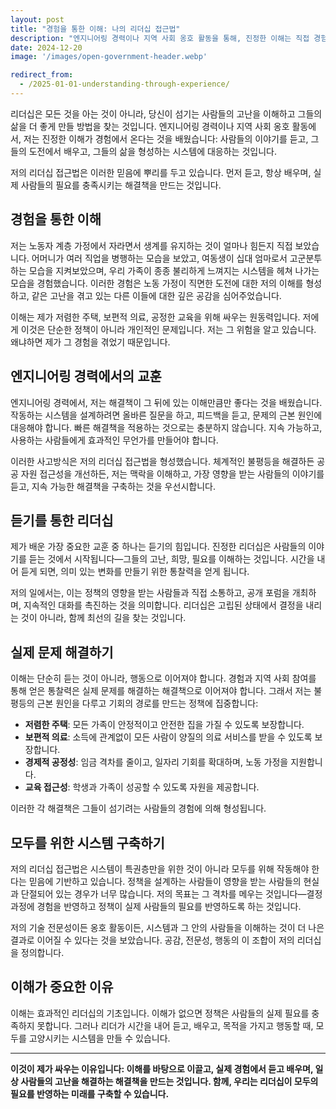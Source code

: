 ```yaml
---
layout: post
title: "경험을 통한 이해: 나의 리더십 접근법"
description: "엔지니어링 경력이나 지역 사회 옹호 활동을 통해, 진정한 이해는 직접 경험에서 온다는 것을 배웠습니다. 저는 리더십을 듣고, 배우고, 실제 문제를 해결하는 데 초점을 맞추어 접근합니다."
date: 2024-12-20
image: '/images/open-government-header.webp'

redirect_from:
  - /2025-01-01-understanding-through-experience/
---
```


리더십은 모든 것을 아는 것이 아니라, 당신이 섬기는 사람들의 고난을 이해하고 그들의 삶을 더 좋게 만들 방법을 찾는 것입니다. 엔지니어링 경력이나 지역 사회 옹호 활동에서, 저는 진정한 이해가 경험에서 온다는 것을 배웠습니다: 사람들의 이야기를 듣고, 그들의 도전에서 배우고, 그들의 삶을 형성하는 시스템에 대응하는 것입니다.

저의 리더십 접근법은 이러한 믿음에 뿌리를 두고 있습니다. 먼저 듣고, 항상 배우며, 실제 사람들의 필요를 충족시키는 해결책을 만드는 것입니다.

## 경험을 통한 이해

저는 노동자 계층 가정에서 자라면서 생계를 유지하는 것이 얼마나 힘든지 직접 보았습니다. 어머니가 여러 직업을 병행하는 모습을 보았고, 여동생이 십대 엄마로서 고군분투하는 모습을 지켜보았으며, 우리 가족이 종종 불리하게 느껴지는 시스템을 헤쳐 나가는 모습을 경험했습니다. 이러한 경험은 노동 가정이 직면한 도전에 대한 저의 이해를 형성하고, 같은 고난을 겪고 있는 다른 이들에 대한 깊은 공감을 심어주었습니다.

이해는 제가 저렴한 주택, 보편적 의료, 공정한 교육을 위해 싸우는 원동력입니다. 저에게 이것은 단순한 정책이 아니라 개인적인 문제입니다. 저는 그 위험을 알고 있습니다. 왜냐하면 제가 그 경험을 겪었기 때문입니다.

## 엔지니어링 경력에서의 교훈

엔지니어링 경력에서, 저는 해결책이 그 뒤에 있는 이해만큼만 좋다는 것을 배웠습니다. 작동하는 시스템을 설계하려면 올바른 질문을 하고, 피드백을 듣고, 문제의 근본 원인에 대응해야 합니다. 빠른 해결책을 적용하는 것으로는 충분하지 않습니다. 지속 가능하고, 사용하는 사람들에게 효과적인 무언가를 만들어야 합니다.

이러한 사고방식은 저의 리더십 접근법을 형성했습니다. 체계적인 불평등을 해결하든 공공 자원 접근성을 개선하든, 저는 맥락을 이해하고, 가장 영향을 받는 사람들의 이야기를 듣고, 지속 가능한 해결책을 구축하는 것을 우선시합니다.

## 듣기를 통한 리더십

제가 배운 가장 중요한 교훈 중 하나는 듣기의 힘입니다. 진정한 리더십은 사람들의 이야기를 듣는 것에서 시작됩니다—그들의 고난, 희망, 필요를 이해하는 것입니다. 시간을 내어 듣게 되면, 의미 있는 변화를 만들기 위한 통찰력을 얻게 됩니다.

저의 일에서는, 이는 정책의 영향을 받는 사람들과 직접 소통하고, 공개 포럼을 개최하며, 지속적인 대화를 촉진하는 것을 의미합니다. 리더십은 고립된 상태에서 결정을 내리는 것이 아니라, 함께 최선의 길을 찾는 것입니다.

## 실제 문제 해결하기

이해는 단순히 듣는 것이 아니라, 행동으로 이어져야 합니다. 경험과 지역 사회 참여를 통해 얻은 통찰력은 실제 문제를 해결하는 해결책으로 이어져야 합니다. 그래서 저는 불평등의 근본 원인을 다루고 기회의 경로를 만드는 정책에 집중합니다:

- **저렴한 주택**: 모든 가족이 안정적이고 안전한 집을 가질 수 있도록 보장합니다.  
- **보편적 의료**: 소득에 관계없이 모든 사람이 양질의 의료 서비스를 받을 수 있도록 보장합니다.  
- **경제적 공정성**: 임금 격차를 줄이고, 일자리 기회를 확대하며, 노동 가정을 지원합니다.  
- **교육 접근성**: 학생과 가족이 성공할 수 있도록 자원을 제공합니다.  

이러한 각 해결책은 그들이 섬기려는 사람들의 경험에 의해 형성됩니다.

## 모두를 위한 시스템 구축하기

저의 리더십 접근법은 시스템이 특권층만을 위한 것이 아니라 모두를 위해 작동해야 한다는 믿음에 기반하고 있습니다. 정책을 설계하는 사람들이 영향을 받는 사람들의 현실과 단절되어 있는 경우가 너무 많습니다. 저의 목표는 그 격차를 메우는 것입니다—결정 과정에 경험을 반영하고 정책이 실제 사람들의 필요를 반영하도록 하는 것입니다.

저의 기술 전문성이든 옹호 활동이든, 시스템과 그 안의 사람들을 이해하는 것이 더 나은 결과로 이어질 수 있다는 것을 보았습니다. 공감, 전문성, 행동의 이 조합이 저의 리더십을 정의합니다.

## 이해가 중요한 이유

이해는 효과적인 리더십의 기초입니다. 이해가 없으면 정책은 사람들의 실제 필요를 충족하지 못합니다. 그러나 리더가 시간을 내어 듣고, 배우고, 목적을 가지고 행동할 때, 모두를 고양시키는 시스템을 만들 수 있습니다.

---

**이것이 제가 싸우는 이유입니다: 이해를 바탕으로 이끌고, 실제 경험에서 듣고 배우며, 일상 사람들의 고난을 해결하는 해결책을 만드는 것입니다. 함께, 우리는 리더십이 모두의 필요를 반영하는 미래를 구축할 수 있습니다.**